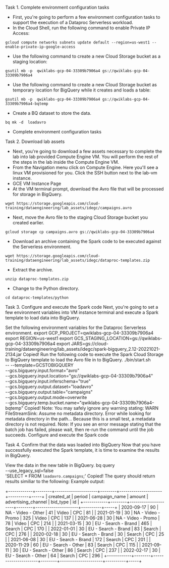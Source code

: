 Task 1. Complete environment configuration tasks
* First, you're going to perform a few environment configuration tasks to support the execution of a Dataproc Serverless workload.
* In the Cloud Shell, run the following command to enable Private IP Access:
```
gcloud compute networks subnets update default --region=us-west1 --enable-private-ip-google-access
```
* Use the following command to create a new Cloud Storage bucket as a staging location:
```
gsutil mb -p  qwiklabs-gcp-04-33309b7906a4 gs://qwiklabs-gcp-04-33309b7906a4
```
* Use the following command to create a new Cloud Storage bucket as temporary location for BigQuery while it creates and loads a table:
```
gsutil mb -p  qwiklabs-gcp-04-33309b7906a4 gs://qwiklabs-gcp-04-33309b7906a4-bqtemp
```
* Create a BQ dataset to store the data.
```
bq mk -d  loadavro
```
* Complete environment configuration tasks

Task 2. Download lab assets
* Next, you're going to download a few assets necessary to complete the lab into lab provided Compute Engine VM. You will perform the rest of the steps in the lab inside the Compute Engine VM.
* From the Navigation menu click on Compute Engine. Here you'll see a linux VM provisioned for you. Click the SSH button next to the lab-vm instance.
* GCE VM Instance Page
* At the VM terminal prompt, download the Avro file that will be processed for storage in BigQuery.
```
wget https://storage.googleapis.com/cloud-training/dataengineering/lab_assets/idegc/campaigns.avro
```
* Next, move the Avro file to the staging Cloud Storage bucket you created earlier.
```
gcloud storage cp campaigns.avro gs://qwiklabs-gcp-04-33309b7906a4
```
* Download an archive containing the Spark code to be executed against the Serverless environment.
```
wget https://storage.googleapis.com/cloud-training/dataengineering/lab_assets/idegc/dataproc-templates.zip
```
* Extract the archive.
```
unzip dataproc-templates.zip
```
* Change to the Python directory.
```
cd dataproc-templates/python
```

Task 3. Configure and execute the Spark code
Next, you're going to set a few environment variables into VM instance terminal and execute a Spark template to load data into BigQuery.

Set the following environment variables for the Dataproc Serverless environment.
export GCP_PROJECT=qwiklabs-gcp-04-33309b7906a4
export REGION=us-west1
export GCS_STAGING_LOCATION=gs://qwiklabs-gcp-04-33309b7906a4
export JARS=gs://cloud-training/dataengineering/lab_assets/idegc/spark-bigquery_2.12-20221021-2134.jar
Copied!
Run the following code to execute the Spark Cloud Storage to BigQuery template to load the Avro file in to BigQuery.
./bin/start.sh \
-- --template=GCSTOBIGQUERY \
    --gcs.bigquery.input.format="avro" \
    --gcs.bigquery.input.location="gs://qwiklabs-gcp-04-33309b7906a4" \
    --gcs.bigquery.input.inferschema="true" \
    --gcs.bigquery.output.dataset="loadavro" \
    --gcs.bigquery.output.table="campaigns" \
    --gcs.bigquery.output.mode=overwrite\
    --gcs.bigquery.temp.bucket.name="qwiklabs-gcp-04-33309b7906a4-bqtemp"
Copied!
Note: You may safely ignore any warning stating: WARN FileStreamSink: Assume no metadata directory. Error while looking for metadata directory in the path... Because this is a small test, a metadata directory is not required.
Note: If you see an error message stating that the batch job has failed, please wait, then re-run the command until the job succeeds.
Configure and execute the Spark code

Task 4. Confirm that the data was loaded into BigQuery
Now that you have successfully executed the Spark template, it is time to examine the results in BigQuery.

View the data in the new table in BigQuery.
bq query \
 --use_legacy_sql=false \
 'SELECT * FROM `loadavro.campaigns`;'
Copied!
The query should return results similiar to the following:
Example output:

+------------+--------+---------------------+--------+---------------------+----------+-----+
| created_at | period |    campaign_name    | amount | advertising_channel | bid_type | id  |
+------------+--------+---------------------+--------+---------------------+----------+-----+
| 2020-09-17 |     90 | NA - Video - Other  |     41 | Video               | CPC      |  81 |
| 2021-01-19 |     30 | NA - Video - Promo  |    325 | Video               | CPC      | 137 |
| 2021-06-28 |     30 | NA - Video - Promo  |     78 | Video               | CPC      | 214 |
| 2021-03-15 |     30 | EU - Search - Brand |    465 | Search              | CPC      | 170 |
| 2022-01-01 |     30 | EU - Search - Brand |     83 | Search              | CPC      | 276 |
| 2020-02-18 |     30 | EU - Search - Brand |     30 | Search              | CPC      |  25 |
| 2021-06-08 |     30 | EU - Search - Brand |    172 | Search              | CPC      | 201 |
| 2020-11-29 |     60 | EU - Search - Other |     83 | Search              | CPC      | 115 |
| 2021-09-11 |     30 | EU - Search - Other |     86 | Search              | CPC      | 237 |
| 2022-02-17 |     30 | EU - Search - Other |     64 | Search              | CPC      | 296 |
+------------+--------+---------------------+--------+---------------------+----------+-----+
